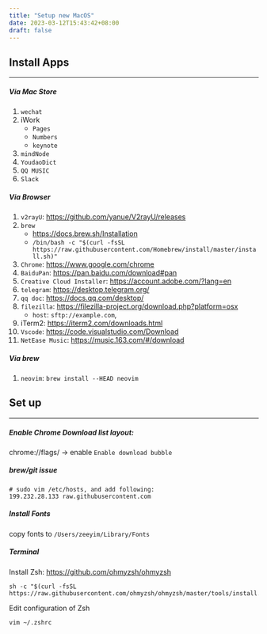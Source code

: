 ```yaml
---
title: "Setup new MacOS"
date: 2023-03-12T15:43:42+08:00
draft: false
---
```


## Install Apps
---------------

##### Via Mac Store
1. `wechat`
2. iWork
	- `Pages`
	- `Numbers`
	- `keynote`
3. `mindNode`
4. `YoudaoDict`
5. `QQ MUSIC`
6. `Slack`

##### Via Browser
1. `v2rayU`: https://github.com/yanue/V2rayU/releases
2. `brew`
	- https://docs.brew.sh/Installation
	- `/bin/bash -c "$(curl -fsSL https://raw.githubusercontent.com/Homebrew/install/master/install.sh)"`
3. `Chrome`: https://www.google.com/chrome
4. `BaiduPan`: https://pan.baidu.com/download#pan
5. `Creative Cloud Installer`: https://account.adobe.com/?lang=en
6. `telegram`: https://desktop.telegram.org/
7. `qq doc`: https://docs.qq.com/desktop/
8. `filezilla`: https://filezilla-project.org/download.php?platform=osx
    - `host`: `sftp://example.com`, 
9. iTerm2: https://iterm2.com/downloads.html
10. `Vscode`: https://code.visualstudio.com/Download
11. `NetEase Music`: https://music.163.com/#/download

##### Via brew
1. `neovim`: `brew install --HEAD neovim`



## Set up
---------
##### Enable Chrome Download list layout:
chrome://flags/ -> enable `Enable download bubble`

##### brew/git issue
```
# sudo vim /etc/hosts, and add following:
199.232.28.133 raw.githubusercontent.com
```

##### Install Fonts
copy fonts to `/Users/zeeyim/Library/Fonts`

##### Terminal
Install Zsh: https://github.com/ohmyzsh/ohmyzsh
```
sh -c "$(curl -fsSL https://raw.githubusercontent.com/ohmyzsh/ohmyzsh/master/tools/install.sh)"
```

Edit configuration of Zsh 
```
vim ~/.zshrc
```


